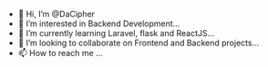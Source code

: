 - 👋 Hi, I’m @DaCipher
- 👀 I’m interested in Backend Development...
- 🌱 I’m currently learning Laravel, flask and ReactJS...
- 💞️ I’m looking to collaborate on Frontend and Backend projects...
- 📫 How to reach me ...

<!---
DaCipher/DaCipher is a ✨ special ✨ repository because its `README.md` (this file) appears on your GitHub profile.
You can click the Preview link to take a look at your changes.
--->
